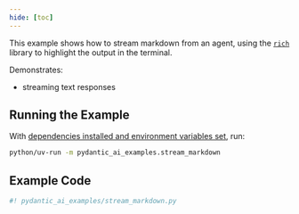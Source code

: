 ```yaml
---
hide: [toc]
---
```


This example shows how to stream markdown from an agent, using the [`rich`](https://github.com/Textualize/rich) library to highlight the output in the terminal.

Demonstrates:

* streaming text responses

## Running the Example

With [dependencies installed and environment variables set](./index.md#usage), run:

```bash
python/uv-run -m pydantic_ai_examples.stream_markdown
```

## Example Code

```py
#! pydantic_ai_examples/stream_markdown.py
```

